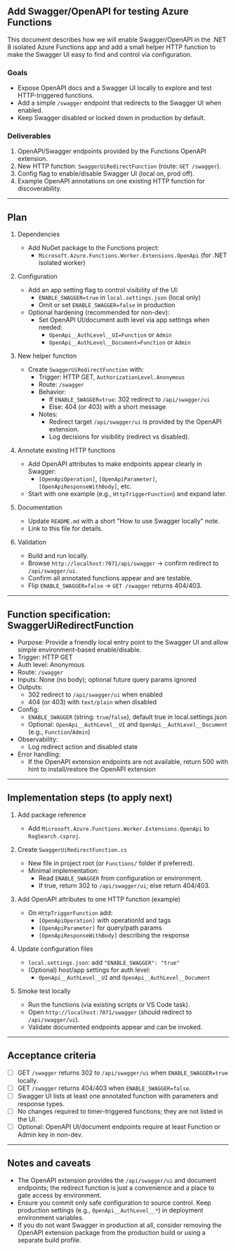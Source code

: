 ## Add Swagger/OpenAPI for testing Azure Functions

This document describes how we will enable Swagger/OpenAPI in the .NET 8 isolated Azure Functions app and add a small helper HTTP function to make the Swagger UI easy to find and control via configuration.

### Goals
- Expose OpenAPI docs and a Swagger UI locally to explore and test HTTP-triggered functions.
- Add a simple `/swagger` endpoint that redirects to the Swagger UI when enabled.
- Keep Swagger disabled or locked down in production by default.

### Deliverables
1) OpenAPI/Swagger endpoints provided by the Functions OpenAPI extension.
2) New HTTP function: `SwaggerUiRedirectFunction` (route: `GET /swagger`).
3) Config flag to enable/disable Swagger UI (local on, prod off).
4) Example OpenAPI annotations on one existing HTTP function for discoverability.

---

## Plan

1) Dependencies
	 - Add NuGet package to the Functions project:
		 - `Microsoft.Azure.Functions.Worker.Extensions.OpenApi` (for .NET isolated worker)

2) Configuration
	 - Add an app setting flag to control visibility of the UI:
		 - `ENABLE_SWAGGER=true` in `local.settings.json` (local only)
		 - Omit or set `ENABLE_SWAGGER=false` in production
	 - Optional hardening (recommended for non-dev):
		 - Set OpenAPI UI/document auth level via app settings when needed:
			 - `OpenApi__AuthLevel__UI=Function` or `Admin`
			 - `OpenApi__AuthLevel__Document=Function` or `Admin`

3) New helper function
	 - Create `SwaggerUiRedirectFunction` with:
		 - Trigger: HTTP GET, `AuthorizationLevel.Anonymous`
		 - Route: `/swagger`
		 - Behavior:
			 - If `ENABLE_SWAGGER=true`: 302 redirect to `/api/swagger/ui`
			 - Else: 404 (or 403) with a short message
		 - Notes:
			 - Redirect target `/api/swagger/ui` is provided by the OpenAPI extension.
			 - Log decisions for visibility (redirect vs disabled).

4) Annotate existing HTTP functions
	 - Add OpenAPI attributes to make endpoints appear clearly in Swagger:
		 - `[OpenApiOperation]`, `[OpenApiParameter]`, `[OpenApiResponseWithBody]`, etc.
	 - Start with one example (e.g., `HttpTriggerFunction`) and expand later.

5) Documentation
	 - Update `README.md` with a short "How to use Swagger locally" note.
	 - Link to this file for details.

6) Validation
	 - Build and run locally.
	 - Browse `http://localhost:7071/api/swagger` → confirm redirect to `/api/swagger/ui`.
	 - Confirm all annotated functions appear and are testable.
	 - Flip `ENABLE_SWAGGER=false` → `GET /swagger` returns 404/403.

---

## Function specification: SwaggerUiRedirectFunction

- Purpose: Provide a friendly local entry point to the Swagger UI and allow simple environment-based enable/disable.
- Trigger: HTTP GET
- Auth level: Anonymous
- Route: `/swagger`
- Inputs: None (no body); optional future query params ignored
- Outputs:
	- 302 redirect to `/api/swagger/ui` when enabled
	- 404 (or 403) with `text/plain` when disabled
- Config:
	- `ENABLE_SWAGGER` (string: `true`/`false`), default true in local.settings.json
	- Optional: `OpenApi__AuthLevel__UI` and `OpenApi__AuthLevel__Document` (e.g., `Function`/`Admin`)
- Observability:
	- Log redirect action and disabled state
- Error handling:
	- If the OpenAPI extension endpoints are not available, return 500 with hint to install/restore the OpenAPI extension

---

## Implementation steps (to apply next)

1) Add package reference
	 - Add `Microsoft.Azure.Functions.Worker.Extensions.OpenApi` to `RagSearch.csproj`.

2) Create `SwaggerUiRedirectFunction.cs`
	 - New file in project root (or `Functions/` folder if preferred).
	 - Minimal implementation:
		 - Read `ENABLE_SWAGGER` from configuration or environment.
		 - If true, return 302 to `/api/swagger/ui`; else return 404/403.

3) Add OpenAPI attributes to one HTTP function (example)
	 - On `HttpTriggerFunction` add:
		 - `[OpenApiOperation]` with operationId and tags
		 - `[OpenApiParameter]` for query/path params
		 - `[OpenApiResponseWithBody]` describing the response

4) Update configuration files
	 - `local.settings.json`: add `"ENABLE_SWAGGER": "true"`
	 - (Optional) host/app settings for auth level:
		 - `OpenApi__AuthLevel__UI` and `OpenApi__AuthLevel__Document`

5) Smoke test locally
	 - Run the functions (via existing scripts or VS Code task).
	 - Open `http://localhost:7071/swagger` (should redirect to `/api/swagger/ui`).
	 - Validate documented endpoints appear and can be invoked.

---

## Acceptance criteria

- [ ] GET `/swagger` returns 302 to `/api/swagger/ui` when `ENABLE_SWAGGER=true` locally.
- [ ] GET `/swagger` returns 404/403 when `ENABLE_SWAGGER=false`.
- [ ] Swagger UI lists at least one annotated function with parameters and response types.
- [ ] No changes required to timer-triggered functions; they are not listed in the UI.
- [ ] Optional: OpenAPI UI/document endpoints require at least Function or Admin key in non-dev.

---

## Notes and caveats

- The OpenAPI extension provides the `/api/swagger/ui` and document endpoints; the redirect function is just a convenience and a place to gate access by environment.
- Ensure you commit only safe configuration to source control. Keep production settings (e.g., `OpenApi__AuthLevel__*`) in deployment environment variables.
- If you do not want Swagger in production at all, consider removing the OpenAPI extension package from the production build or using a separate build profile.

